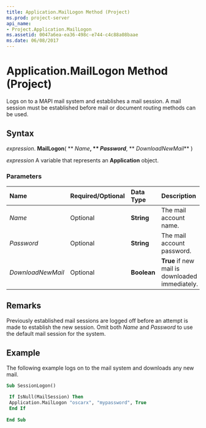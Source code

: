 ```yaml
---
title: Application.MailLogon Method (Project)
ms.prod: project-server
api_name:
- Project.Application.MailLogon
ms.assetid: 0047a6ea-ea36-498c-e744-c4c88a08baae
ms.date: 06/08/2017
---
```



# Application.MailLogon Method (Project)

Logs on to a MAPI mail system and establishes a mail session. A mail session must be established before mail or document routing methods can be used.


## Syntax

 _expression_. **MailLogon**( ** _Name_**, ** _Password_**, ** _DownloadNewMail_** )

 _expression_ A variable that represents an **Application** object.


### Parameters



|**Name**|**Required/Optional**|**Data Type**|**Description**|
|:-----|:-----|:-----|:-----|
| _Name_|Optional|**String**|The mail account name.|
| _Password_|Optional|**String**|The mail account password.|
| _DownloadNewMail_|Optional|**Boolean**|**True** if new mail is downloaded immediately.|

## Remarks

Previously established mail sessions are logged off before an attempt is made to establish the new session. Omit both  _Name_ and _Password_ to use the default mail session for the system.


## Example

The following example logs on to the mail system and downloads any new mail.


```vb
Sub SessionLogon() 
 
 If IsNull(MailSession) Then 
 Application.MailLogon "oscarx", "mypassword", True 
 End If 
 
End Sub
```


